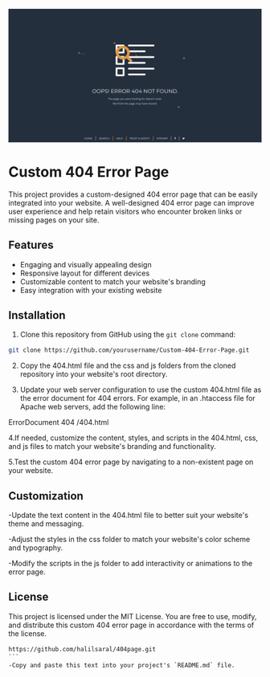 ![Website Image](https://github.com/halilsaral/404page/blob/main/img/webpage.png)

# Custom 404 Error Page

This project provides a custom-designed 404 error page that can be easily integrated into your website. A well-designed 404 error page can improve user experience and help retain visitors who encounter broken links or missing pages on your site.

## Features

- Engaging and visually appealing design
- Responsive layout for different devices
- Customizable content to match your website's branding
- Easy integration with your existing website

## Installation

1. Clone this repository from GitHub using the `git clone` command:

```bash
git clone https://github.com/yourusername/Custom-404-Error-Page.git
```

2. Copy the 404.html file and the css and js folders from the cloned repository into your website's root directory.

3. Update your web server configuration to use the custom 404.html file as the error document for 404 errors. For example, in an .htaccess file for Apache web servers, add the following line:

ErrorDocument 404 /404.html

4.If needed, customize the content, styles, and scripts in the 404.html, css, and js files to match your website's branding and functionality.

5.Test the custom 404 error page by navigating to a non-existent page on your website.

## Customization

-Update the text content in the 404.html file to better suit your website's theme and messaging.

-Adjust the styles in the css folder to match your website's color scheme and typography.

-Modify the scripts in the js folder to add interactivity or animations to the error page.

## License

This project is licensed under the MIT License. You are free to use, modify, and distribute this custom 404 error page in accordance with the terms of the license.

````
https://github.com/halilsaral/404page.git
```
-Copy and paste this text into your project's `README.md` file.
